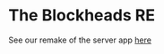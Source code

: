 # The Blockheads RE

See our remake of the server app [here](https://github.com/The-Blockheads-RE/blockheads-server)
